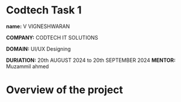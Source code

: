 # Codtech Task 1
**name:** V VIGNESHWARAN

**COMPANY:** CODTECH IT SOLUTIONS

**DOMAIN:** UI/UX Designing

**DURIATION:**  20th AUGUST 2024 to 20th SEPTEMBER 2024
**MENTOR:** Muzammil ahmed
# Overview of the project

